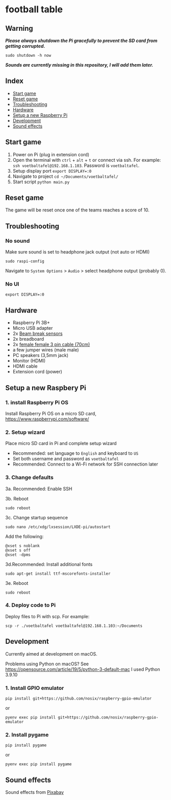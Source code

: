 # football table

## Warning

***Please always shutdown the Pi gracefully to prevent the SD card from getting corrupted.***

`sudo shutdown -h now`

***Sounds are currently missing in this repository, I will add them later.***

## Index

- [Start game](#start-game)
- [Reset game](#reset-game)
- [Troubleshooting](#troubleshooting)
- [Hardware](#hardware)
- [Setup a new Raspberry Pi](#setup-a-new-raspberry-pi)
- [Development](#development)
- [Sound effects](#sound-effects)

<a name="start-game"></a>
## Start game

1. Power on Pi (plug in extension cord)
2. Open the terminal with `ctrl` + `alt` + `t` or connect via ssh. For example: `ssh voetbaltafel@192.168.1.103`. Password is `voetbaltafel`.
3. Setup display port `export DISPLAY=:0`
4. Navigate to project `cd ~/Documents/voetbaltafel/`
5. Start script `python main.py`

<a name="reset-game"></a>
## Reset game

The game will be reset once one of the teams reaches a score of 10.

<a name="troubleshooting"></a>
## Troubleshooting

### No sound

Make sure sound is set to headphone jack output (not auto or HDMI)

`sudo raspi-config`

Navigate to `System Options` > `Audio` > select headphone output (probably 0).

### No UI

`export DISPLAY=:0`

<a name="hardware"></a>
## Hardware

- Raspberry Pi 3B+
- Micro USB adapter
- 2x [Beam break sensors](https://www.bitsandparts.nl/Infrarood-IR-Break-Beam-Onderbrekings-sensor-3mm-Adafruit-2167-p109702)
- 2x breadboard
- 2x [female female 3 pin cable (70cm)](https://opencircuit.nl/product/70cm-3pin-female-female-kabel)
- a few jumper wires (male male)
- PC speakers (3,5mm jack)
- Monitor (HDMI)
- HDMI cable
- Extension cord (power)

<a name="setup-a-new-raspberry-pi"></a>
## Setup a new Raspbery Pi

### 1. install Raspberry Pi OS

Install Raspberry Pi OS on a micro SD card, https://www.raspberrypi.com/software/

### 2. Setup wizard

Place micro SD card in Pi and complete setup wizard

- Recommended: set language to `English` and keyboard to `US`
- Set both username and password as `voetbaltafel`
- Recommended: Connect to a Wi-Fi network for SSH connection later

### 3. Change defaults

3a. Recommended: Enable SSH

3b. Reboot

`sudo reboot`

3c. Change startup sequence 
  
`sudo nano /etc/xdg/lxsession/LXDE-pi/autostart`

Add the following:

```
@xset s noblank
@xset s off
@xset -dpms
```

3d.Recommended: Install additional fonts

`sudo apt-get install ttf-mscorefonts-installer`

3e. Reboot

`sudo reboot`

### 4. Deploy code to Pi

Deploy files to Pi with scp. For example:

`scp -r ./voetbaltafel voetbaltafel@192.168.1.103:~/Documents`

<a name="start-development"></a>
## Development

Currently aimed at development on macOS. 

Problems using Python on macOS?
See https://opensource.com/article/19/5/python-3-default-mac
I used Python 3.9.10

### 1. Install GPIO emulator

`pip install git+https://github.com/nosix/raspberry-gpio-emulator`

or

`pyenv exec pip install git+https://github.com/nosix/raspberry-gpio-emulator`

### 2. Install pygame

`pip install pygame`

or

`pyenv exec pip install pygame`

<a name="sound-effects"></a>
## Sound effects

Sound effects from [Pixabay](https://pixabay.com/sound-effects/)
